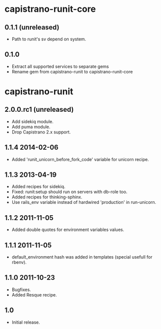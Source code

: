 # capistrano-runit-core

## 0.1.1 (unreleased)

* Path to runit's sv depend on system.

## 0.1.0

* Extract all supported services to separate gems
* Rename gem from capistrano-runit to capistrano-runit-core

# capistrano-runit
## 2.0.0.rc1 (unreleased)

* Add sidekiq module.
* Add puma module.
* Drop Capistrano 2.x support.

## 1.1.4 2014-02-06

* Added 'runit_unicorn_before_fork_code' variable for unicorn recipe.

## 1.1.3 2013-04-19

* Added recipes for sidekiq.
* Fixed: runit:setup should run on servers with db-role too.
* Added recipes for thinking-sphinx.
* Use rails_env variable instead of hardwired 'production' in run-unicorn.

## 1.1.2 2011-11-05

* Added double quotes for environment variables values.

## 1.1.1 2011-11-05

* default_environment hash was added in templates (special usefull for rbenv).

## 1.1.0 2011-10-23

* Bugfixes.
* Added Resque recipe.

## 1.0

* Initial release.
